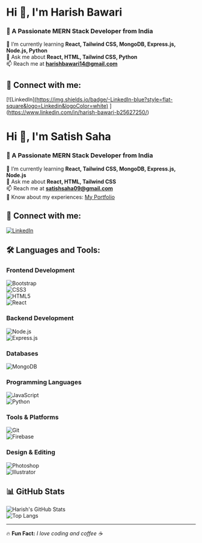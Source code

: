 # Hi 👋, I'm Harish Bawari  
### 🚀 A Passionate MERN Stack Developer from India  

🌱 I’m currently learning **React, Tailwind CSS, MongoDB, Express.js, Node.js, Python**  
💬 Ask me about **React, HTML, Tailwind CSS, Python**  
📫 Reach me at **harishbawari14@gmail.com**   

## 🔗 Connect with me:  
[![LinkedIn][(https://img.shields.io/badge/-LinkedIn-blue?style=flat-square&logo=Linkedin&logoColor=white)](https://www.linkedin.com/in/satish-saha-38596323b)  ](https://www.linkedin.com/in/harish-bawari-b25627250/)

# Hi 👋, I'm Satish Saha  
### 🚀 A Passionate MERN Stack Developer from India  

🌱 I’m currently learning **React, Tailwind CSS, MongoDB, Express.js, Node.js**  
💬 Ask me about **React, HTML, Tailwind CSS**  
📫 Reach me at **satishsaha09@gmail.com**  
📄 Know about my experiences: [My Portfolio](https://l1nk.dev/kacNc)  

## 🔗 Connect with me:  
[![LinkedIn](https://img.shields.io/badge/-LinkedIn-blue?style=flat-square&logo=Linkedin&logoColor=white)](https://www.linkedin.com/in/satish-saha-38596323b)  

## 🛠 Languages and Tools:  

### **Frontend Development** 
![Bootstrap](https://img.shields.io/badge/Bootstrap-563D7C?style=for-the-badge&logo=bootstrap&logoColor=white)  
![CSS3](https://img.shields.io/badge/CSS3-1572B6?style=for-the-badge&logo=css3&logoColor=white)  
![HTML5](https://img.shields.io/badge/HTML5-E34F26?style=for-the-badge&logo=html5&logoColor=white)  
![React](https://img.shields.io/badge/React-61DAFB?style=for-the-badge&logo=react&logoColor=black)  

### **Backend Development**
![Node.js](https://img.shields.io/badge/Node.js-43853D?style=for-the-badge&logo=node.js&logoColor=white)  
![Express.js](https://img.shields.io/badge/Express.js-000000?style=for-the-badge&logo=express&logoColor=white)  

### **Databases**
![MongoDB](https://img.shields.io/badge/MongoDB-4EA94B?style=for-the-badge&logo=mongodb&logoColor=white)  

### **Programming Languages**
![JavaScript](https://img.shields.io/badge/JavaScript-F7DF1E?style=for-the-badge&logo=javascript&logoColor=black)  
![Python](https://img.shields.io/badge/Python-FFD43B?style=for-the-badge&logo=python&logoColor=blue)  

### **Tools & Platforms**
![Git](https://img.shields.io/badge/Git-F05032?style=for-the-badge&logo=git&logoColor=white)   
![Firebase](https://img.shields.io/badge/Firebase-ffca28?style=for-the-badge&logo=firebase&logoColor=black)    

### **Design & Editing**
![Photoshop](https://img.shields.io/badge/Adobe%20Photoshop-31A8FF?style=for-the-badge&logo=Adobe%20Photoshop&logoColor=white)  
![Illustrator](https://img.shields.io/badge/Adobe%20Illustrator-FF9A00?style=for-the-badge&logo=adobe%20illustrator&logoColor=white)  

## 📊 GitHub Stats  
![Harish's GitHub Stats](https://github-readme-stats.vercel.app/api?username=harishbawari14&show_icons=true&theme=radical)  
![Top Langs](https://github-readme-stats.vercel.app/api/top-langs/?username=harishbawari14&layout=compact&theme=radical)  

---

🔥 **Fun Fact:** *I love coding and coffee ☕*  
